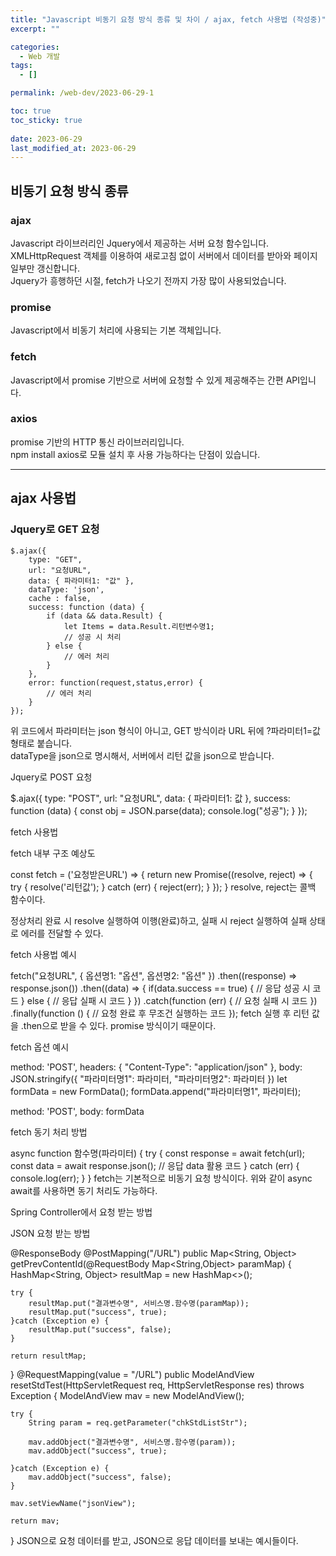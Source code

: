 ```yaml
---
title: "Javascript 비동기 요청 방식 종류 및 차이 / ajax, fetch 사용법 (작성중)"
excerpt: ""

categories:
  - Web 개발
tags:
  - []

permalink: /web-dev/2023-06-29-1

toc: true
toc_sticky: true
 
date: 2023-06-29
last_modified_at: 2023-06-29
---
```


## 비동기 요청 방식 종류

### ajax
Javascript 라이브러리인 Jquery에서 제공하는 서버 요청 함수입니다.  
XMLHttpRequest 객체를 이용하여 새로고침 없이 서버에서 데이터를 받아와 페이지 일부만 갱신합니다.  
Jquery가 흥행하던 시절, fetch가 나오기 전까지 가장 많이 사용되었습니다.

### promise
Javascript에서 비동기 처리에 사용되는 기본 객체입니다.

### fetch
Javascript에서 promise 기반으로 서버에 요청할 수 있게 제공해주는 간편 API입니다.

### axios
promise 기반의 HTTP 통신 라이브러리입니다.  
npm install axios로 모듈 설치 후 사용 가능하다는 단점이 있습니다.

---

## ajax 사용법

### Jquery로 GET 요청
```
$.ajax({
    type: "GET",
    url: "요청URL",
    data: { 파라미터1: "값" },
    dataType: 'json',
    cache : false,
    success: function (data) {
        if (data && data.Result) {
            let Items = data.Result.리턴변수명1;
            // 성공 시 처리
        } else {
            // 에러 처리
        }
    },
    error: function(request,status,error) {
        // 에러 처리
    }
});
```
위 코드에서 파라미터는 json 형식이 아니고, GET 방식이라 URL 뒤에 ?파라미터1=값 형태로 붙습니다.  
dataType을 json으로 명시해서, 서버에서 리턴 값을 json으로 받습니다.



Jquery로 POST 요청

$.ajax({
    type: "POST",
    url: "요청URL",
    data: {
        파라미터1: 값
    },
    success: function (data) {
        const obj = JSON.parse(data);
        console.log("성공");
    }
});






fetch 사용법


fetch 내부 구조 예상도

const fetch = ('요청받은URL') => {
    return new Promise((resolve, reject) => {
        try {
            resolve('리턴값');
        } catch (err) {
            reject(err);
        }
    });
}
resolve, reject는 콜백 함수이다.

정상처리 완료 시 resolve 실행하여 이행(완료)하고, 실패 시 reject 실행하여 실패 상태로 에러를 전달할 수 있다.



fetch 사용법 예시

fetch("요청URL", {
    옵션명1: "옵션",
    옵션명2: "옵션"
})
.then((response) => response.json())
.then((data) => {
	if(data.success == true) {
        // 응답 성공 시 코드
    } else {
        // 응답 실패 시 코드
    }
})
.catch(function (err) {
    // 요청 실패 시 코드
})
.finally(function () {
    // 요청 완료 후 무조건 실행하는 코드
});
fetch 실행 후 리턴 값을 .then으로 받을 수 있다. promise 방식이기 때문이다.



fetch 옵션 예시

method: 'POST',
headers: {
    "Content-Type": "application/json"
},
body: JSON.stringify({
    "파라미터명1": 파라미터,
    "파라미터명2": 파라미터
})
let formData = new FormData();
formData.append("파라미터명1", 파라미터);

method: 'POST',
body: formData


fetch 동기 처리 방법

async function 함수명(파라미터) {
    try {
        const response = await fetch(url);
        const data = await response.json();
        // 응답 data 활용 코드
    } catch (err) {
        console.log(err);
    }
}
fetch는 기본적으로 비동기 요청 방식이다. 위와 같이 async await를 사용하면 동기 처리도 가능하다.







Spring Controller에서 요청 받는 방법


JSON 요청 받는 방법

@ResponseBody
@PostMapping("/URL")
public Map<String, Object> getPrevContentId(@RequestBody Map<String,Object> paramMap) {
    HashMap<String, Object> resultMap = new HashMap<>();

    try {
        resultMap.put("결과변수명", 서비스명.함수명(paramMap));
        resultMap.put("success", true);
    }catch (Exception e) {
        resultMap.put("success", false);
    }

    return resultMap;
}
@RequestMapping(value = "/URL")
public ModelAndView resetStdTest(HttpServletRequest req, HttpServletResponse res) throws Exception {
    ModelAndView mav = new ModelAndView();

    try {
        String param = req.getParameter("chkStdListStr");

        mav.addObject("결과변수명", 서비스명.함수명(param));
        mav.addObject("success", true);

    }catch (Exception e) {
        mav.addObject("success", false);
    }

    mav.setViewName("jsonView");

    return mav;
}
JSON으로 요청 데이터를 받고, JSON으로 응답 데이터를 보내는 예시들이다.

